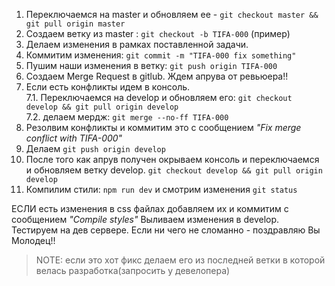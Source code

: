 1. Переключаемся на master и обновляем ее - `git checkout master && git pull origin master`
2. Создаем ветку из master : `git checkout -b TIFA-000` (пример)
3. Делаем изменения в рамках поставленной задачи.
4. Коммитим изменения: `git commit -m "TIFA-000 fix something"`
5. Пушим наши изменения в ветку: `git push origin TIFA-000`
6. Создаем Merge Request в gitlub. Ждем апрува от ревьюера!!
7. Если есть конфликты идем в консоль.  
  7.1. Переключаемся на develop и обновляем его: `git checkout develop && git pull origin develop`  
  7.2. делаем мердж: `git merge --no-ff TIFA-000`
8. Резолвим конфликты и коммитим это с сообщением *"Fix merge conflict with TIFA-000"*
9. Делаем `git push origin develop`
10. После того как апрув получен окрываем консоль и переключаемся и обновляем ветку develop.
`git checkout develop && git pull origin develop`
11. Компилим стили: `npm run dev` и смотрим изменения `git status`

ЕСЛИ есть изменения в css файлах добавляем их и коммитим с сообщением *"Compile styles"*
Выливаем изменения в develop. Тестируем на дев сервере.
Если ни чего не сломанно - поздравляю Вы Молодец!!

>NOTE: если это хот фикс делаем его из последней ветки в которой велась разработка(запросить у девелопера)
